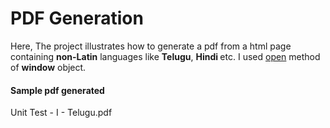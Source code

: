 # PDF Generation
Here, The project illustrates how to generate a pdf from a html page containing <strong>non-Latin</strong> languages like <strong>Telugu</strong>, <strong>Hindi </strong> etc. I used [open](https://www.w3schools.com/jsref/met_win_open.asp) method of <strong>window</strong> object.

#### Sample pdf generated
Unit Test - I - Telugu.pdf